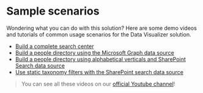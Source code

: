 # Sample scenarios

Wondering what you can do with this solution? Here are some demo videos and tutorials of common usage scenarios for the Data Visualizer solution. 

- [Build a complete search center](./tutorials/build_complete_search_center.md)
- [Build a people directory using the Microsoft Graph data source](./tutorials/build_people_directory_graph.md)
- [Build a people directory using alphabetical verticals and SharePoint Search data source](./tutorials/build_people_directory_sharepoint_search.md)
- [Use static taxonomy filters with the SharePoint search data source](./tutorials/static_taxonomy_filters_sharepoint_search.md)

> You can see all these videos on our [official Youtube channel](https://www.youtube.com/channel/UCzwqxmUUKF6dv-f0YhdiIsg/)!



